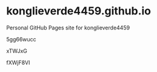 # konglieverde4459.github.io
Personal GitHub Pages site for konglieverde4459




























5gg66wucc


xTWJxG

fXWjF8VI
